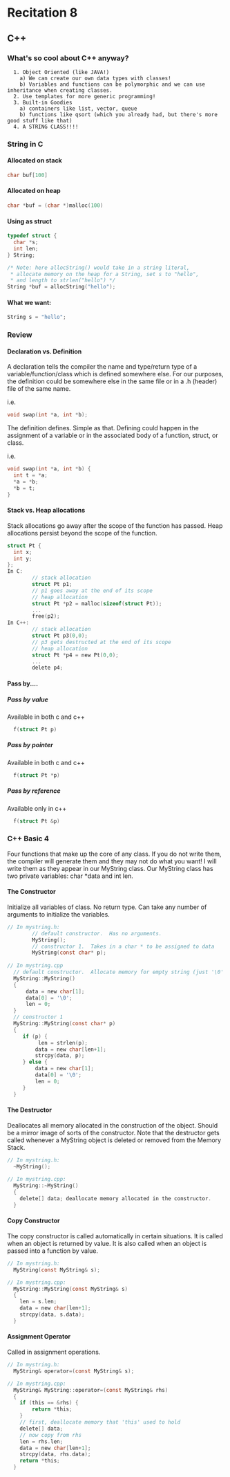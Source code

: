 # Recitation 8 #

## C++ ##

### What's so cool about C++ anyway? ###
```
  1. Object Oriented (like JAVA!)
    a) We can create our own data types with classes!
    b) Variables and functions can be polymorphic and we can use inheritance when creating classes.
  2. Use templates for more generic programming!
  3. Built-in Goodies
    a) containers like list, vector, queue
    b) functions like qsort (which you already had, but there's more good stuff like that)
  4. A STRING CLASS!!!!
```
### String in C ###
#### Allocated on stack ####
```c
char buf[100]
```
#### Allocated on heap ####
```c
char *buf = (char *)malloc(100)
```
#### Using as struct ####
```c
typedef struct {
  char *s;
  int len;
} String;

/* Note: here allocString() would take in a string literal,
 * allocate memory on the heap for a String, set s to "hello",
 * and length to strlen("hello") */
String *buf = allocString("hello");
```
#### What we want: ####
```c
String s = "hello";
```


### Review ###
#### Declaration vs. Definition ####
A declaration tells the compiler the name and type/return type of a variable/function/class
which is defined somewhere else.  For our purposes, the definition could be somewhere else in 
the same file or in a .h (header) file of the same name.

i.e. 
```c
void swap(int *a, int *b);
```

The definition defines. Simple as that.  Defining could happen in the assignment of a variable or
in the associated body of a function, struct, or class.

i.e. 
```c
void swap(int *a, int *b) {
  int t = *a;
  *a = *b;
  *b = t;
}
```

#### Stack vs. Heap allocations ####
Stack allocations go away after the scope of the function has passed.  Heap allocations persist
beyond the scope of the function.
```c
struct Pt {
  int x;
  int y;
};
In C:
        // stack allocation
        struct Pt p1;
        // p1 goes away at the end of its scope
        // heap allocation
        struct Pt *p2 = malloc(sizeof(struct Pt));
        ...
        free(p2);
In C++:
        // stack allocation
        struct Pt p3(0,0);
        // p3 gets destructed at the end of its scope
        // heap allocation
        struct Pt *p4 = new Pt(0,0);
        ...
        delete p4;
```
#### Pass by.... ####
##### Pass by value #####
Available in both c and c++
```c
  f(struct Pt p)
```
##### Pass by pointer #####
Available in both c and c++
```c
  f(struct Pt *p)
```
##### Pass by reference #####
Available only in c++
```c
  f(struct Pt &p)
```


### C++ Basic 4 ###
Four functions that make up the core of any class.  If you do not write them, the compiler will generate them
and they may not do what you want!  I will write them as they appear in our MyString class.
Our MyString class has two private variables: char *data and int len.
#### The Constructor ####
Initialize all variables of class.  No return type.  Can take any number of arguments to initialize the variables.
```c
// In mystring.h:
        // default constructor.  Has no arguments.
        MyString();
        // constructor 1.  Takes in a char * to be assigned to data
        MyString(const char* p);
        
// In mystring.cpp
  // default constructor.  Allocate memory for empty string (just '\0' char).
  MyString::MyString()
  {
      data = new char[1];
      data[0] = '\0';
      len = 0;
  }
  // constructor 1
  MyString::MyString(const char* p)
  {
     if (p) {
          len = strlen(p);
         data = new char[len+1];
         strcpy(data, p);
     } else {
         data = new char[1];
         data[0] = '\0';
         len = 0;
     }
  }
```
#### The Destructor ####
Deallocates all memory allocated in the construction of the object.
Should be a mirror image of sorts of the constructor. Note that the destructor gets called whenever a MyString object is deleted or removed from the Memory Stack.
```c
// In mystring.h:
  ~MyString();
  
// In mystring.cpp:
  MyString::~MyString()
  {
    delete[] data; deallocate memory allocated in the constructor.
  }
```
#### Copy Constructor ####
The copy constructor is called automatically in certain situations.
It is called when an object is returned by value.
It is also called when an object is passed into a function by value.
```c
// In mystring.h:
  MyString(const MyString& s);

// In mystring.cpp:
  MyString::MyString(const MyString& s)
  {
    len = s.len;
    data = new char[len+1];
    strcpy(data, s.data);
  }
```
#### Assignment Operator ####
Called in assignment operations.
```c
// In mystring.h:
  MyString& operator=(const MyString& s);

// In mystring.cpp:
  MyString& MyString::operator=(const MyString& rhs)
  {
    if (this == &rhs) {
        return *this;
    }
    // first, deallocate memory that 'this' used to hold
    delete[] data;
    // now copy from rhs
    len = rhs.len;
    data = new char[len+1];
    strcpy(data, rhs.data);
    return *this;
  }
```
